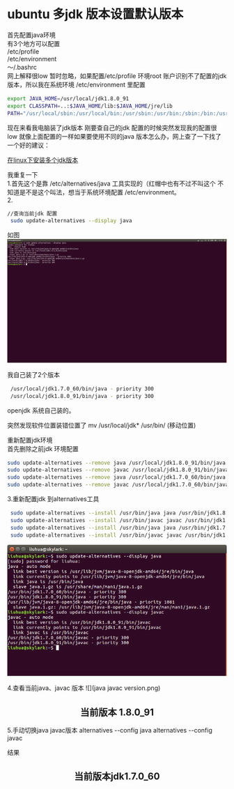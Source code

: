 # ubuntu 多jdk 版本设置默认版本

首先配置java环境  
有3个地方可以配置  
/etc/profile  
/etc/environment  
～/.bashrc  
网上解释很low 暂时忽略，如果配置/etc/profile 环境root 账户识别不了配置的jdk版本，所以我在系统环境
/etc/environment 里配置 

```bash
export JAVA_HOME=/usr/local/jdk1.8.0_91
export CLASSPATH=..:$JAVA_HOME/lib:$JAVA_HOME/jre/lib
PATH="/usr/local/sbin:/usr/local/bin:/usr/sbin:/usr/bin:/sbin:/bin:/usr/games:/usr/local/games:/usr/local/jdk1.8.0_91/bin"

```
现在来看我电脑装了jdk版本 
刚要查自己的jdk 配置的时候突然发现我的配置很low 就像上面配置的一样如果要使用不同的java 版本怎么办，网上查了一下找了一个好的建议：

[在linux下安装多个jdk版本](http://yusan.github.io/blog/2014/11/21/zai-linuxxia-an-zhuang-duo-ge-jdkban-ben/)

我重复一下   
1.首先这个是靠 /etc/alternatives/java 工具实现的（红帽中也有不过不叫这个 不知道是不是这个叫法，想当于系统环境配置 /etc/environment。  
2.
```bash
//查询当前jdk 配置
 sudo update-alternatives --display java

```
如图![](display_java.png)

我自己装了2个版本 
```bash
 /usr/local/jdk1.7.0_60/bin/java - priority 300
 /usr/local/jdk1.8.0_91/bin/java - priority 300
```
openjdk 系统自己装的。

突然发现软件位置装错位置了 mv /usr/local/jdk* /usr/bin/ (移动位置)

重新配置jdk环境  
首先删除之前jdk 环境配置
```bash
sudo update-alternatives --remove java /usr/local/jdk1.8.0_91/bin/java
sudo update-alternatives --remove javac /usr/local/jdk1.8.0_91/bin/javac
sudo update-alternatives --remove java /usr/local/jdk1.7.0_60/bin/java
sudo update-alternatives --remove javac /usr/local/jdk1.7.0_60/bin/javac
```

3.重新配置jdk 到alternatives工具
```bash
 sudo update-alternatives --install /usr/bin/java java /usr/bin/jdk1.8.0_91/bin/java 300 
 sudo update-alternatives --install /usr/bin/javac javac /usr/bin/jdk1.8.0_91/bin/javac 300
 sudo update-alternatives --install /usr/bin/java java /usr/bin/jdk1.7.0_60/bin/java 300
 sudo update-alternatives --install /usr/bin/javac javac /usr/bin/jdk1.7.0_60/bin/javac 300
```
  ![](jdk_configure.png)
                                    
4.查看当前java、javac 版本 
![](java javac version.png)
                   <h2 style="text-align:center">当前版本 1.8.0_91 </h2>  
                   
5.手动切换java javac版本
  alternatives --config java
  alternatives --config javac

结果  

 <h2 style="text-align:center">当前版本jdk1.7.0_60</h2>